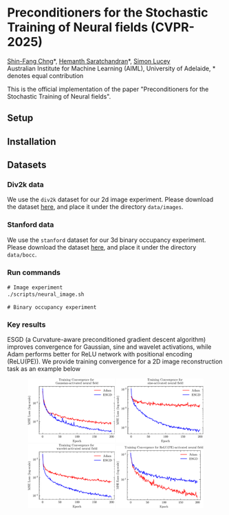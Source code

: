 # Preconditioners for the Stochastic Training of Neural fields (CVPR-2025)
[Shin-Fang Chng](https://sfchng.github.io)\*,
[Hemanth Saratchandran]()\*,
[Simon Lucey]() <br>
Australian Institute for Machine Learning (AIML), University of Adelaide, \* denotes equal contribution


This is the official implementation of the paper "Preconditioners for the Stochastic Training of Neural fields".

## Setup ##

## Installation ##

## Datasets
### Div2k data ###
We use the ``div2k`` dataset for our 2d image experiment. Please download the dataset [here](https://universityofadelaide.box.com/s/13twlttg9aagf4srye11c6oh41t04dv5), and place it under
the directory ``data/images``.

### Stanford data ##
We use the ``stanford`` dataset for our 3d binary occupancy experiment. Please download the dataset [here](https://universityofadelaide.box.com/s/k435ov4uoj8pybzdunuc3m92gap14zjp), and place it under the directory ``data/bocc``.

### Run commands ###
```
# Image experiment
./scripts/neural_image.sh
```
```
# Binary occupancy experiment
```

### Key results ###
ESGD (a Curvature-aware preconditioned gradient descent algorithm) improves convergence for Gaussian, sine and wavelet activations, while Adam performs
better for ReLU network with positional encoding (ReLU(PE)). We provide training convergence for a 2D image reconstruction task as an example below
<p align="center" width="100%">
<img src="misc/gaussian_convergence.png" width="40%"> <img src="misc/sine_convergence.png" width="40%"> 
<img src="misc/wavelet_convergence.png" width="40%"> <img src="misc/relu_convergence.png" width="40%"> 
</p>
